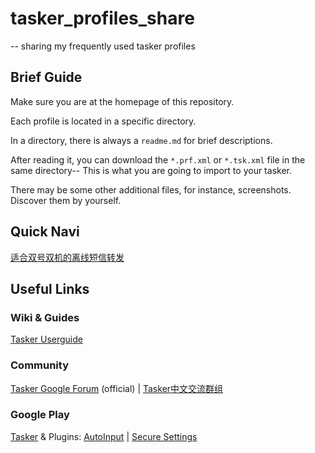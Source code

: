 # tasker_profiles_share

-- sharing my frequently used tasker profiles

## Brief Guide

Make sure you are at the homepage of this repository.

Each profile is located in a specific directory.

In a directory, there is always a ```readme.md``` for brief descriptions.

After reading it, you can download the ```*.prf.xml``` or ```*.tsk.xml``` file in the same directory-- This is what you are going to import to your tasker.

There may be some other additional files, for instance, screenshots. Discover them by yourself.

## Quick Navi

[适合双号双机的离线短信转发](https://github.com/feeshy/tasker_profiles_share/blob/master/Offline_SMS_Forward/readme.md)

## Useful Links

### Wiki & Guides

[Tasker Userguide](https://tasker.joaoapps.com/userguide_summary.html)

### Community

[Tasker Google Forum](https://groups.google.com/forum/#!forum/tasker) (official)
|
[Tasker中文交流群组](https://t.me/taskercn)

### Google Play

[Tasker](https://play.google.com/store/apps/details?id=net.dinglisch.android.taskerm)
 & Plugins:
[AutoInput](https://play.google.com/store/apps/details?id=com.joaomgcd.autoinput)
|
[Secure Settings](https://play.google.com/store/apps/details?id=com.intangibleobject.securesettings.plugin)
